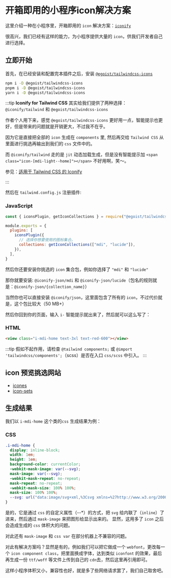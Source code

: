 # 开箱即用的小程序icon解决方案

这里介绍一种在小程序里，开箱即用的 `icon` 解决方案：[`iconify`](https://iconify.design/)

很高兴，我们已经有这样的能力，为小程序提供大量的 `icon`，供我们开发者自己进行选择。

## 立即开始

首先，在已经安装和配置完本插件之后，安装 [`@egoist/tailwindcss-icons`](https://www.npmjs.com/package/@egoist/tailwindcss-icons)

```sh
npm i -D @egoist/tailwindcss-icons
pnpm i -D @egoist/tailwindcss-icons
yarn i -D @egoist/tailwindcss-icons
```

:::tip
**Iconify for Tailwind CSS** 其实给我们提供了两种选择：
`@iconify/tailwind` 和 `@egoist/tailwindcss-icons`

作者个人用下来，感觉 `@egoist/tailwindcss-icons` 更好用一点，智能提示也更好，但是带来的问题就是开销更大，不过我不在乎。

因为它是直接把全部的 `icon` 生成在 `components` 里, 然后再交给 `Tailwind CSS` 从里面进行挑选再输出到我们的 `css` 文件中的。

而 `@iconify/tailwind` 走的是 `jit` 动态加载生成，但是没有智能提示加 `<span class="icon-[mdi-light--home]"></span>` 不好用啊，笑～。

参见：[适用于 Tailwind CSS 的 Iconify](https://iconify.design/docs/usage/css/tailwind/)

:::

然后在 `tailwind.config.js` 注册插件:

### JavaScript

```js
const { iconsPlugin, getIconCollections } = require("@egoist/tailwindcss-icons")

module.exports = {
  plugins: [
    iconsPlugin({
      // 选择你想要使用的图标集合。
      collections: getIconCollections(["mdi", "lucide"]),
    }),
  ],
}
```

然后你还要安装你挑选的 `icon` 集合包，例如你选择了 `"mdi"` 和 `"lucide"`

那你就要安装: `@iconify-json/mdi` 和 `@iconify-json/lucide`（包名的规则就是：`@iconify-json/{collection_name}`）

当然你也可以直接安装 `@iconify/json`，这里面包含了所有的 `icon`，不过代价就是，这个包比较大（50 MB+）

然后你回到你的页面，输入 `i-` 智能提示就出来了，然后就可以这么写了：

### HTML

```html
<view class="i-mdi-home text-3xl text-red-600"></view>
```

:::tip
假如不起作用，请检查 `@tailwind components;` 或 `@import 'tailwindcss/components';`（scss）是否在入口 `css/scss` 中引入。
:::

## icon 预览挑选网站

- [icones](https://icones.js.org)
- [icon-sets](https://icon-sets.iconify.design/)

## 生成结果

我们以 `i-mdi-home` 这个类的`css` 生成结果为例：

### CSS

```css
.i-mdi-home {
  display: inline-block;
  width: 1em;
  height: 1em;
  background-color: currentColor;
  -webkit-mask-image: var(--svg);
  mask-image: var(--svg);
  -webkit-mask-repeat: no-repeat;
  mask-repeat: no-repeat;
  -webkit-mask-size: 100% 100%;
  mask-size: 100% 100%;
  --svg: url("data:image/svg+xml,%3Csvg xmlns=%27http://www.w3.org/2000/svg%27 viewBox=%270 0 24 24%27 width=%2724%27 height=%2724%27%3E%3Cpath fill=%27black%27 d=%27M10 20v-6h4v6h5v-8h3L12 3L2 12h3v8h5Z%27/%3E%3C/svg%3E");
}
```

是的，它是通过 `css` 的自定义属性（--*）的方式，把 `svg` 给内联了（`inline`）了进来，然后通过 `mask-image` 来把图形给显示出来的。 显然，这用多了 `icon` 之后会造成生成的 `css` 体积大的问题。

对此还有 `mask-image` 和 `css var` 在部分机器上不兼容的问题。

对此有解决方案吗？显然是有的，例如我们可以把它做成一个 `webfont`，更改每一个 `icon component class`，把里面换成字体，达到类似 `iconfont` 的效果，最后再生成一份 `ttf/woff` 等文件上传到自己的 `cdn`去，然后这里再引用即可。

这样小程序体积又小，兼容性也好，就是多了些网络请求罢了，我们自己取舍吧。
